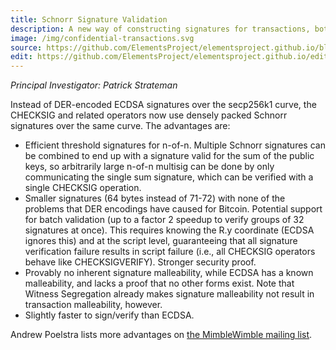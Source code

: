```yaml
---
title: Schnorr Signature Validation
description: A new way of constructing signatures for transactions, both improving efficiency of validating a transaction and offering new modes of multi-signature.
image: /img/confidential-transactions.svg
source: https://github.com/ElementsProject/elementsproject.github.io/blob/master/source/elements/schnorr-signatures/index.md
edit: https://github.com/ElementsProject/elementsproject.github.io/edit/master/source/elements/schnorr-signatures/index.md
---
```


*Principal Investigator: Patrick Strateman*

Instead of DER-encoded ECDSA signatures over the secp256k1 curve, the CHECKSIG and related operators now use densely packed Schnorr signatures over the same curve. The advantages are:
* Efficient threshold signatures for n-of-n. Multiple Schnorr signatures can be combined to end up with a signature valid for the sum of the public keys, so arbitrarily large n-of-n multisig can be done by only communicating the single sum signature, which can be verified with a single CHECKSIG operation.
* Smaller signatures (64 bytes instead of 71-72) with none of the problems that DER encodings have caused for Bitcoin.
Potential support for batch validation (up to a factor 2 speedup to verify groups of 32 signatures at once). This requires knowing the R.y coordinate (ECDSA ignores this) and at the script level, guaranteeing that all signature verification failure results in script failure (i.e., all CHECKSIG operators behave like CHECKSIGVERIFY).
Stronger security proof.
* Provably no inherent signature malleability, while ECDSA has a known malleability, and lacks a proof that no other forms exist. Note that Witness Segregation already makes signature malleability not result in transaction malleability, however.
* Slightly faster to sign/verify than ECDSA.

Andrew Poelstra lists more advantages on [the MimbleWimble mailing list](https://lists.launchpad.net/mimblewimble/msg00086.html).
